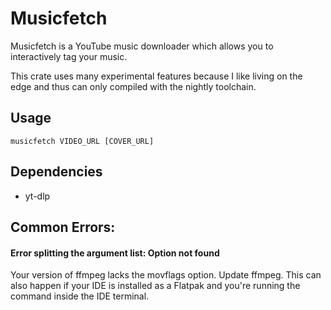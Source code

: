 # Musicfetch
Musicfetch is a YouTube music downloader which allows you to interactively tag your music.

This crate uses many experimental features because I like living on the edge and thus can only compiled with the nightly toolchain.

## Usage
    musicfetch VIDEO_URL [COVER_URL]
## Dependencies
- yt-dlp
## Common Errors:
#### Error splitting the argument list: Option not found
Your version of ffmpeg lacks the movflags option. Update ffmpeg.
This can also happen if your IDE is installed as a Flatpak and you're running the command inside the IDE terminal.